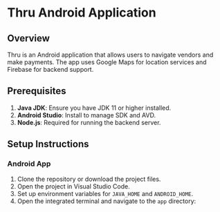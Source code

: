 # Thru Android Application

## Overview
Thru is an Android application that allows users to navigate vendors and make payments. The app uses Google Maps for location services and Firebase for backend support.

## Prerequisites
1. **Java JDK**: Ensure you have JDK 11 or higher installed.
2. **Android Studio**: Install to manage SDK and AVD.
3. **Node.js**: Required for running the backend server.

## Setup Instructions

### Android App
1. Clone the repository or download the project files.
2. Open the project in Visual Studio Code.
3. Set up environment variables for `JAVA_HOME` and `ANDROID_HOME`.
4. Open the integrated terminal and navigate to the `app` directory:
    